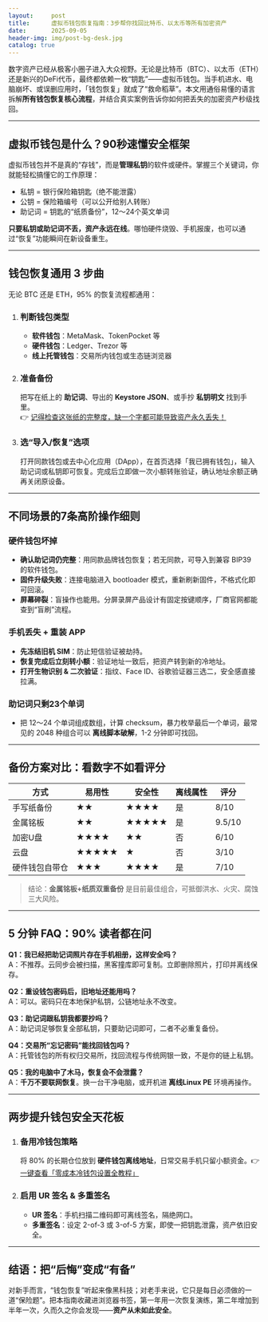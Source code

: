 ```yaml
---
layout:     post
title:      虚拟币钱包恢复指南：3步帮你找回比特币、以太币等所有加密资产
date:       2025-09-05
header-img: img/post-bg-desk.jpg
catalog: true
---
```


数字资产已经从极客小圈子进入大众视野。无论是比特币（BTC）、以太币（ETH）还是新兴的DeFi代币，最终都依赖一枚“钥匙”——虚拟币钱包。当手机进水、电脑崩坏、或误删应用时，「钱包恢复」就成了“救命稻草”。本文用通俗易懂的语言拆解**所有钱包恢复核心流程**，并结合真实案例告诉你如何把丢失的加密资产秒级找回。

---

## 虚拟币钱包是什么？90秒速懂安全框架

虚拟币钱包并不是真的“存钱”，而是**管理私钥**的软件或硬件。掌握三个关键词，你就能轻松搞懂它的工作原理：

- 私钥 = 银行保险箱钥匙（绝不能泄露）
- 公钥 = 保险箱编号（可以公开给别人转账）
- 助记词 = 钥匙的“纸质备份”，12～24个英文单词

**只要私钥或助记词不丢，资产永远在线**。哪怕硬件烧毁、手机报废，也可以通过“恢复”功能瞬间在新设备重生。

---

## 钱包恢复通用 3 步曲

无论 BTC 还是 ETH，95% 的恢复流程都通用：

1. ### 判断钱包类型  
   - **软件钱包**：MetaMask、TokenPocket 等  
   - **硬件钱包**：Ledger、Trezor 等  
   - **线上托管钱包**：交易所内钱包或生态链浏览器

2. ### 准备备份  
   把写在纸上的 **助记词**、导出的 **Keystore JSON**、或手抄 **私钥明文** 找到手里。  
   👉 [记得检查这张纸的完整度，缺一个字都可能导致资产永久丢失！](https://okxdog.com/)

3. ### 选“导入/恢复”选项  
   打开同款钱包或去中心化应用（DApp），在首页选择「我已拥有钱包」，输入助记词或私钥即可恢复。完成后立即做一次小额转账验证，确认地址余额正确再关闭原设备。

---

## 不同场景的7条高阶操作细则

### 硬件钱包坏掉
- **确认助记词仍完整**：用同款品牌钱包恢复；若无同款，可导入到兼容 BIP39 的软件钱包。
- **固件升级失败**：连接电脑进入 bootloader 模式，重新刷新固件，不格式化即可回滚。
- **屏幕碎裂**：盲操作也能用。分屏录屏产品设计有固定按键顺序，厂商官网都能查到“盲刷”流程。

### 手机丢失 + 重装 APP
- **先冻结旧机 SIM**：防止短信验证被劫持。
- **恢复完成后立刻转小额**：验证地址一致后，把资产转到新的冷地址。
- **打开生物识别 & 二次验证**：指纹、Face ID、谷歌验证器三选二，安全感直接拉满。

### 助记词只剩23个单词
- 把 12～24 个单词组成数组，计算 checksum，暴力枚举最后一个单词，最常见的 2048 种组合可以 **离线脚本破解**，1-2 分钟即可找回。

---

## 备份方案对比：看数字不如看评分

| 方式 | 易用性 | 安全性 | 离线属性 | 评分 |
|---|---|---|---|---|
| 手写纸备份 | ★★ | ★★★★ | 是 | 8/10 |
| 金属铭板 | ★★ | ★★★★★ | 是 | 9.5/10 |
| 加密U盘 | ★★★★ | ★★ | 否 | 6/10 |
| 云盘 | ★★★★★ | ★ | 否 | 3/10 |
| 硬件钱包自带仓 | ★★★ | ★★★★ | 是 | 7/10 |

> 结论：**金属铭板+纸质双重备份** 是目前最佳组合，可抵御洪水、火灾、腐蚀三大风险。

---

## 5 分钟 FAQ：90% 读者都在问

**Q1：我已经把助记词照片存在手机相册，这样安全吗？**  
A：不推荐。云同步会被扫描，黑客撞库即可复制。立即删除照片，打印并离线保存。

**Q2：重设钱包密码后，旧地址还能用吗？**  
A：可以。密码只在本地保护私钥，公链地址永不改变。

**Q3：助记词跟私钥我都要抄吗？**  
A：助记词足够恢复全部私钥，只要助记词即可，二者不必重复备份。

**Q4：交易所“忘记密码”能找回钱包吗？**  
A：托管钱包的所有权归交易所，找回流程与传统网银一致，不是你的链上私钥。

**Q5：我的电脑中了木马，恢复会不会泄露？**  
A：**千万不要联网恢复**。换一台干净电脑，或开机进 **离线Linux PE** 环境再操作。

---

## 两步提升钱包安全天花板

1. ### 备用冷钱包策略
   将 80% 的长期仓位放到 **硬件钱包离线地址**，日常交易手机只留小额资金。👉 [一键查看「零成本冷钱包设置全教程」](https://okxdog.com/)

2. ### 启用 UR 签名 & 多重签名
   - **UR 签名**：手机扫描二维码即可离线签名，隔绝网口。
   - **多重签名**：设定 2-of-3 或 3-of-5 方案，即使一把钥匙泄露，资产依旧安全。

---

## 结语：把“后悔”变成“有备”

对新手而言，“钱包恢复”听起来像黑科技；对老手来说，它只是每日必须做的一道“保险题”。把本指南收藏进浏览器书签，第一年用一次恢复演练，第二年增加到半年一次，久而久之你会发现——**资产从未如此安全**。